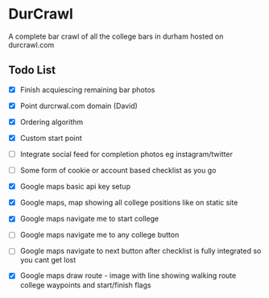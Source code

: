 # DurCrawl
A complete bar crawl of all the college bars in durham hosted on durcrawl.com

## Todo List
- [x] Finish acquiescing remaining bar photos
- [x] Point durcrwal.com domain (David)
- [x] Ordering algorithm 
- [x] Custom start point
- [ ] Integrate social feed for completion photos eg instagram/twitter 
- [ ] Some form of cookie or account based checklist as you go
- [x] Google maps basic api key setup
- [x] Google maps, map showing all college positions like on static site
- [x] Google maps navigate me to start college
- [ ] Google maps navigate me to any college button
- [ ] Google maps navigate to next button after checklist is fully integrated so you cant get lost
- [x] Google maps draw route - image with line showing walking route college waypoints and start/finish flags



